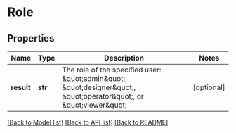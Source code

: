 # Role

## Properties
Name | Type | Description | Notes
------------ | ------------- | ------------- | -------------
**result** | **str** | The role of the specified user: \&quot;admin\&quot;, \&quot;designer\&quot;, \&quot;operator\&quot;, or \&quot;viewer\&quot; | [optional] 

[[Back to Model list]](../README.md#documentation-for-models) [[Back to API list]](../README.md#documentation-for-api-endpoints) [[Back to README]](../README.md)

